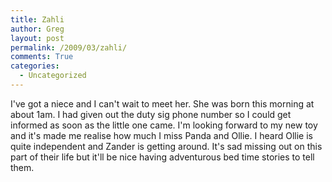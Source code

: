 ```yaml
---
title: Zahli
author: Greg
layout: post
permalink: /2009/03/zahli/
comments: True
categories:
  - Uncategorized
---
```

I've got a niece and I can't wait to meet her. She was born this morning at about 1am. I had given out the duty sig phone number so I could get informed as soon as the little one came. I'm looking forward to my new toy and it's made me realise how much I miss Panda and Ollie. I heard Ollie is quite independent and Zander is getting around. It's sad missing out on this part of their life but it'll be nice having adventurous bed time stories to tell them.